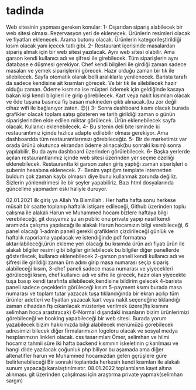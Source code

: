 # tadinda

Web sitesinin yapması gereken konular:
1-	Dışarıdan sipariş alabilecek bir web sitesi olması. Rezervasyon yeri de eklenecek. Ürünlerin resimleri olacak ve fiyatları eklenecek. Arama butonu olacak. Ürünlerin kategorileştirildiği kısım olacak yanı içecek tatlı gibi.
2-	Restaurant içerisinde masalardan sipariş almak için bir web sitesi yazılacak. Aynı web sitesi olabilir. Ama garson kendi kullanıcı adı ve şifresi ile girebilecek. Tüm siparişlerin aynı database e düşmesi gerekiyor. Chef kendi bilgileri ile girdiği zaman sadece masaları ve yemek siparişlerini görecek. Hazır olduğu zaman bir tık ile silebilecek. Sayfa otomatik olarak belli aralıklarla yenilenecek. Barista tarafı da sadece kendisine ait kısımları görecek. Ve bir tık ile silebilecek hazır olduğu zaman. Ödeme kısmına ise müşteri ödemek için geldiğinde kasaya bakan kişi kendi bilgileri ile girip görebilecek.  Kart veya nakit kısımları olacak ve öde tuşuna basınca fiş basan makineden çıktı alınacak.(bu zor değil cihaz wifi ile bağlanıyor zaten. 😊))
3-	Sonra dashboard kısmı olacak burada grafikler olacak toplam satışı gösteren ve tarih girildiği zaman o günün siparişlerinden elde edilen miktar görülecek. Ürün eklenebilecek sayfa olacak.  Kullanıcı eklenebilecek.
4-	Bu sitenin deli bite isminde ki restaurantımız içinde hızlıca adapte edilebilir olması gerekiyor. Ama dashboardda tüm restaurantlarımızı görebileceğiz. 
5-	Bir de marketimiz var orada ürünü okutunca ekrandan ödeme alınacak(bu sonraki kısım) sonra yapılabilir. Bu da aynı dashboard üzerinden görülebilecek. 
6-	Başka yerlerde açılan restaurantlarımız içinde web sitesi üzerinden yer seçme özelliği eklenebilecek. Restaurantta ki garson zaten giriş yaptığı zaman siparişleri o şubenin hesabına eklenecek. 
7-	Benim yaptığım template internetten buldum çok zaman kaybı olmasın diye bunu kullanmak zorunda değiliz. Sizlerin yönlendrimesi ile bir şeyler yapabiliriz. Bazı html dosyalarında güncellme yapmadım eski haliyle duruyor.

02.01.2021 ilk giriş ya Allah Ya Bismillah
.
Her hafta hafta sonu herkese müsait bir saatte toplanıp haftalık istişare edileceği,
Github üzerinden toplu çalışma ile alakalı Harun ve Muhammed hocam bizlere haftaya bilgi verebileceği,
git dosyamız şu an public onu private yapıp nasıl kendi aramızda çalışma yapılacağı ile alakalı Harun hocamızın bilgi verebileceği,
6 panel olacağı 
1-admin paneli gerekli grafiklerin çizdirileceği günlük ve haftalık raporlama yapılacak ve istendiğinde pdf formatına aktarılabileceği,ürün ekleme yeri olacağı bu kısımda ürün adı fiyatı ürün ile alakalı bilgiler resimi gibi bilgiler girilebilecek bu bilgiler diğer panellerde gösterilecek, kullanıcı eklenebilecek
2-garson paneli kendi kullanıcı adı ve şifresi ile girildiği zaman ürn adını girip masa numarası seçip sipariş alabileceği kısım,
3-chef paneli sadece masa numarası ve yiyecekleri görüleceği kısım, chef kullanıcı adı ve sifre ile girecek, hazır olan yiyecekte tuşa basıp kendi tarafınfa silebilecek,kendisine bildirim gelecek
4-barista paneli sadece çeçeklerin görüleceği kısım 
5-payment ksımı burada masa numarası ve toplam tutar yazacak tuşa tıklandığında bir ekran açılıp tüm ürünler adetleri ve fiyatları yazacak kart veya nakit seçeneğine tıklandığı zaman cihazdan fiş cıkarılacak müsteriye verilmek üzere(fiş kısmını selimhan hoca arastıracak)
6-Normal dışarıdaki insanların bizim ürünlerimizi görebileceği ve booking yapabileceği bir web sitesi. Burada yorum yazabilecek bizim hakkımızda bilgi alabilecek menümüzü görebilecek adresimizi bilecek diğer firmalarımızın logoloru olacak ve sosyal medya hesplarımızın linkleri olacak.
css tasarımları Ömer, selimhan ve hilmi hocamız tahmii süre iki hafta
backend kısmının iskeletinin çıkarılması ve hangi dilde yazılacak çoğunluk php biliyor bu aşamada ama diğer altenatifler harun ve Muhammed hocamızdan gelen gçrüşlere güre belirlenebileceği 
Bir sonraki toplantıda herkesin kendi kısımları ile alakalı sunum yapacağı karalaştırılmıstır. 
08.01.2022 
toplantıların kayıt altına alınması.
git üzerinden çalışılması için araştırma private yapmak(selimhan sargın)
